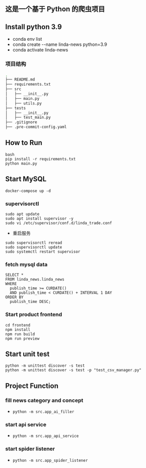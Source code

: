 ## 这是一个基于 Python 的爬虫项目

## Install python 3.9
* conda env list
* conda create --name linda-news python=3.9
* conda activate linda-news

### 项目结构

```bash
.
├── README.md
├── requirements.txt
├── src
│   ├── __init__.py
│   ├── main.py
│   ├── utils.py
├── tests
│   ├── __init__.py
│   ├── test_main.py
├── .gitignore
├── .pre-commit-config.yaml

```

## How to Run
```
bash
pip install -r requirements.txt
python main.py
```

## Start MySQL
```
docker-compose up -d
```

### supervisorctl

```
sudo apt update 
sudo apt install supervisor -y
sudo vi /etc/supervisor/conf.d/linda_trade.conf 
```
* 重启服务
```
sudo supervisorctl reread
sudo supervisorctl update
sudo systemctl restart supervisor
```

### fetch mysql data
```
SELECT * 
FROM linda_news.linda_news 
WHERE 
  publish_time >= CURDATE() 
  AND publish_time < CURDATE() + INTERVAL 1 DAY
ORDER BY 
  publish_time DESC;
```

### Start product frontend
```
cd frontend
npm install
npm run build
npm run preview
```

## Start unit test
```
python -m unittest discover -s test
python -m unittest discover -s test -p "test_csv_manager.py"
```

## Project Function
### fill news category and concept
* `python -m src.app_ai_filler`

### start api service
* `python -m src.app_api_service`

### start spider listener
* `python -m src.app_spider_listener`

